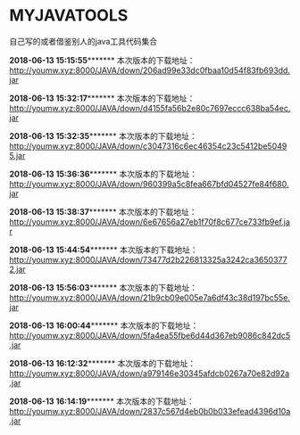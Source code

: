 # MYJAVATOOLS
自己写的或者借鉴别人的java工具代码集合


**************2018-06-13 15:15:55*********************
本次版本的下载地址：http://youmw.xyz:8000/JAVA/down/206ad99e33dc0fbaa10d54f83fb693dd.jar


**************2018-06-13 15:32:17*********************
本次版本的下载地址：http://youmw.xyz:8000/JAVA/down/d4155fa56b2e80c7697eccc638ba54ec.jar


**************2018-06-13 15:32:35*********************
本次版本的下载地址：http://youmw.xyz:8000/JAVA/down/c3047316c6ec46354c23c5412be50495.jar


**************2018-06-13 15:36:36*********************
本次版本的下载地址：http://youmw.xyz:8000/JAVA/down/960399a5c8fea667bfd04527fe84f680.jar


**************2018-06-13 15:38:37*********************
本次版本的下载地址：http://youmw.xyz:8000/JAVA/down/6e67656a27eb1f70f8c677ce733fb9ef.jar


**************2018-06-13 15:44:54*********************
本次版本的下载地址：http://youmw.xyz:8000/JAVA/down/73477d2b226813325a3242ca36503772.jar


**************2018-06-13 15:56:03*********************
本次版本的下载地址：http://youmw.xyz:8000/JAVA/down/21b9cb09e005e7a6df43c38d197bc55e.jar


**************2018-06-13 16:00:44*********************
本次版本的下载地址：http://youmw.xyz:8000/JAVA/down/5fa4ea55fbe6d44d367eb9086c842dc5.jar


**************2018-06-13 16:12:32*********************
本次版本的下载地址：http://youmw.xyz:8000/JAVA/down/a979146e30345afdcb0267a70e82d92a.jar


**************2018-06-13 16:14:19*********************
本次版本的下载地址：http://youmw.xyz:8000/JAVA/down/2837c567d4eb0b0b033efead4396d10a.jar
